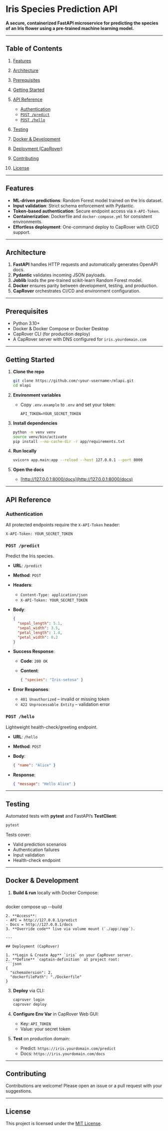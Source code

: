 # Iris Species Prediction API

**A secure, containerized FastAPI microservice for predicting the species of an Iris flower using a pre-trained machine learning model.**

---

## Table of Contents

1. [Features](#features)
2. [Architecture](#architecture)
3. [Prerequisites](#prerequisites)
4. [Getting Started](#getting-started)
5. [API Reference](#api-reference)

   * [Authentication](#authentication)
   * [`POST /predict`](#post-predict)
   * [`POST /hello`](#post-hello)
6. [Testing](#testing)
7. [Docker & Development](#docker--development)
8. [Deployment (CapRover)](#deployment-caprover)
9. [Contributing](#contributing)
10. [License](#license)

---

## Features

* **ML-driven predictions**: Random Forest model trained on the Iris dataset.
* **Input validation**: Strict schema enforcement with Pydantic.
* **Token-based authentication**: Secure endpoint access via `X-API-Token`.
* **Containerization**: Dockerfile and `docker-compose.yml` for consistent environments.
* **Effortless deployment**: One-command deploy to CapRover with CI/CD support.

---

## Architecture

1. **FastAPI** handles HTTP requests and automatically generates OpenAPI docs.
2. **Pydantic** validates incoming JSON payloads.
3. **Joblib** loads the pre-trained scikit-learn Random Forest model.
4. **Docker** ensures parity between development, testing, and production.
5. **CapRover** orchestrates CI/CD and environment configuration.

---

## Prerequisites

* Python 3.10+
* Docker & Docker Compose or Docker Desktop
* CapRover CLI (for production deploy)
* A CapRover server with DNS configured for `iris.yourdomain.com`

---

## Getting Started

1. **Clone the repo**

   ```bash
   git clone https://github.com/<your-username>/mlapi.git
   cd mlapi
   ```
2. **Environment variables**

   * Copy `.env.example` to `.env` and set your token:

     ```dotenv
     API_TOKEN=YOUR_SECRET_TOKEN
     ```
3. **Install dependencies**

   ```bash
   python -m venv venv
   source venv/bin/activate
   pip install --no-cache-dir -r app/requirements.txt
   ```
4. **Run locally**

   ```bash
   uvicorn app.main:app --reload --host 127.0.0.1 --port 8000
   ```
5. **Open the docs**

   * [http://127.0.0.1:8000/docs](http://127.0.0.1:8000/docs)

---

## API Reference

### Authentication

All protected endpoints require the `X-API-Token` header:

```
X-API-Token: YOUR_SECRET_TOKEN
```

### `POST /predict`

Predict the Iris species.

* **URL**: `/predict`
* **Method**: `POST`
* **Headers**:

  * `Content-Type: application/json`
  * `X-API-Token: YOUR_SECRET_TOKEN`
* **Body**:

  ```json
  {
    "sepal_length": 5.1,
    "sepal_width": 3.5,
    "petal_length": 1.4,
    "petal_width": 0.2
  }
  ```
* **Success Response**:

  * **Code**: `200 OK`
  * **Content**:

    ```json
    { "species": "Iris-setosa" }
    ```
* **Error Responses**:

  * `401 Unauthorized` – invalid or missing token
  * `422 Unprocessable Entity` – validation error

### `POST /hello`

Lightweight health-check/greeting endpoint.

* **URL**: `/hello`
* **Method**: `POST`
* **Body**:

  ```json
  { "name": "Alice" }
  ```
* **Response**:

  ```json
  { "message": "Hello Alice" }
  ```

---

## Testing

Automated tests with **pytest** and FastAPI’s **TestClient**:

```bash
pytest
```

Tests cover:

* Valid prediction scenarios
* Authentication failures
* Input validation
* Health-check endpoint

---

## Docker & Development

1. **Build & run** locally with Docker Compose:

   ```bash
   ```

docker compose up --build

````
2. **Access**:
- API = http://127.0.0.1/predict
- Docs = http://127.0.0.1/docs
3. **Override code** live via volume mount (`./app:/app`).

---

## Deployment (CapRover)

1. **Login & Create App** `iris` on your CapRover server.
2. **Define** `captain-definition` at project root:
```json
{
  "schemaVersion": 2,
  "dockerfilePath": "./Dockerfile"
}
````

3. **Deploy** via CLI:

   ```bash
   caprover login
   caprover deploy
   ```
4. **Configure Env Var** in CapRover Web GUI:

   * Key: `API_TOKEN`
   * Value: your secret token
5. **Test** on production domain:

   * Predict: `https://iris.yourdomain.com/predict`
   * Docs:    `https://iris.yourdomain.com/docs`

---

## Contributing

Contributions are welcome! Please open an issue or a pull request with your suggestions.

---

## License

This project is licensed under the [MIT License](LICENSE).
